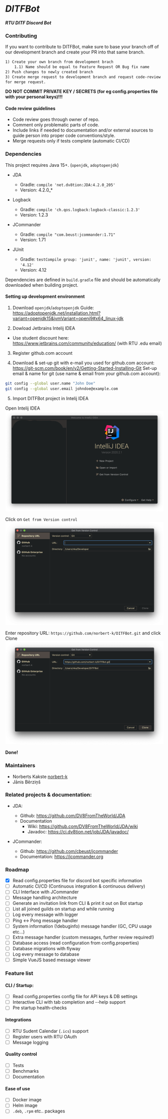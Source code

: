 # _**DITFBot**_
_**RTU DITF Discord Bot**_

### Contributing

If you want to contribute to DITFBot, make sure to base your branch off of our development branch and create your PR into that same branch.

```
1) Create your own branch from development brach
    1.1) Name should be equal to Feature Request OR Bug fix name
2) Push changes to newly created branch
3) Create merge request to development branch and request code-review for merge request.
```

**DO NOT COMMIT PRIVATE KEY / SECRETS (for eg config.properties file with your personal keys)!!!**

#### Code review guidelines
* Code review goes through owner of repo.
* Comment only problematic parts of code.
* Include links if needed to documentation and/or external sources to guide person into proper code conventions/style.
* Merge requests only if tests complete (automatic CI/CD)

### Dependencies

This project requires Java 15+. (`openjdk`, `adoptopenjdk`)

* JDA
    * Gradle: `compile 'net.dv8tion:JDA:4.2.0_205'`
    * Version: 4.2.0_*

* Logback
    * Gradle: `compile 'ch.qos.logback:logback-classic:1.2.3'`
    * Version: 1.2.3
    
* JCommander
    * Gradle: `compile "com.beust:jcommander:1.71"`
    * Version: 1.71

* JUnit
    * Gradle: `testCompile group: 'junit', name: 'junit', version: '4.12'`
    * Version: 4.12

Dependencies are defined in `build.gradle` file and should be automatically downloaded when building project.

#### Setting up development environment

1) Download `openjdk`/`adoptopenjdk`
Guide: https://adoptopenjdk.net/installation.html?variant=openjdk15&jvmVariant=openj9#x64_linux-jdk

2) Dowload Jetbrains Intelij IDEA
* Use student discount here: https://www.jetbrains.com/community/education/ (with RTU .edu email)

3) Register github.com account

4) Download & set-up git with e-mail you used for github.com account:
https://git-scm.com/book/en/v2/Getting-Started-Installing-Git
Set-up email & name for git (use name & email from your github.com account):
```bash
git config --global user.name "John Doe"
git config --global user.email johndoe@example.com
```
5) Import DITFBot project in Intelij IDEA


Open Intelij IDEA
![First step](setupguide/1.png)

Click on `Get from Version control`
![Second step](setupguide/2.png)

Enter repository URL: `https://github.com/norbert-k/DITFBot.git` and click Clone
![Third step](setupguide/3.png)

**Done!**

### Maintainers

* Norberts Kakste [norbert-k](https://github.com/norbert-k)
* Jānis Bērziņš

### Related projects & documentation:

* JDA:
    * Github: https://github.com/DV8FromTheWorld/JDA
    * Documentation
        * Wiki: https://github.com/DV8FromTheWorld/JDA/wiki
        * Javadoc: https://ci.dv8tion.net/job/JDA/javadoc/

* JCommander:
    * Github: https://github.com/cbeust/jcommander
    * Documentation: https://jcommander.org

### Roadmap

- [x] Read config.properties file for discord bot specific information
- [ ] Automatic CI/CD (Continuous integration & continuous delivery)
- [ ] CLI Interface with JCommander
- [ ] Message handling architecture
- [ ] Generate an invitation link from CLI & print it out on Bot startup
- [ ] List all joined guilds on startup and while running
- [ ] Log every message with logger
- [ ] Ping <-> Pong message handler
- [ ] System information (!debuginfo) message handler (GC, CPU usage etc...)
- [ ] Extra message handler (custom messages, further review required!)
- [ ] Database access (read configuration from config.properties)
- [ ] Database migrations with flyway
- [ ] Log every message to database
- [ ] Simple VueJS based message viewer

### Feature list

#### CLI / Startup:
- [ ] Read config.properties config file for API keys & DB settings
- [ ] Interactive CLI with tab completion and --help support
- [ ] Pre startup health-checks

#### Integrations
- [ ] RTU Sudent Calendar (`.ics`) support
- [ ] Register users with RTU OAuth
- [ ] Message logging 

#### Quality control
- [ ] Tests
- [ ] Benchmarks
- [ ] Documentation

#### Ease of use
- [ ] Docker image
- [ ] Helm image
- [ ] `.deb`, `.rpm` etc.. packages
